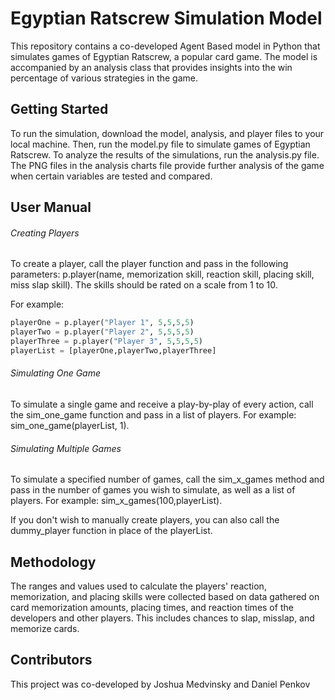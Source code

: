 # Egyptian Ratscrew Simulation Model
This repository contains a co-developed Agent Based model in Python that simulates games of Egyptian Ratscrew, a popular card game. The model is accompanied by an analysis class that provides insights into the win percentage of various strategies in the game.

## Getting Started
To run the simulation, download the model, analysis, and player files to your local machine. Then, run the model.py file to simulate games of Egyptian Ratscrew. To analyze the results of the simulations, run the analysis.py file. The PNG files in the analysis charts file provide further analysis of the game when certain variables are tested and compared.

## User Manual
###### Creating Players
To create a player, call the player function and pass in the following parameters: p.player(name, memorization skill, reaction skill, placing skill, miss slap skill). The skills should be rated on a scale from 1 to 10.

For example:
```python
playerOne = p.player("Player 1", 5,5,5,5)
playerTwo = p.player("Player 2", 5,5,5,5)
playerThree = p.player("Player 3", 5,5,5,5)
playerList = [playerOne,playerTwo,playerThree]
```

###### Simulating One Game
To simulate a single game and receive a play-by-play of every action, call the sim_one_game function and pass in a list of players. For example: sim_one_game(playerList, 1).

###### Simulating Multiple Games
To simulate a specified number of games, call the sim_x_games method and pass in the number of games you wish to simulate, as well as a list of players. For example: sim_x_games(100,playerList).


If you don't wish to manually create players, you can also call the dummy_player function in place of the playerList.

## Methodology
The ranges and values used to calculate the players' reaction, memorization, and placing skills were collected based on data gathered on card memorization amounts, placing times, and reaction times of the developers and other players. This includes chances to slap, misslap, and memorize cards.

## Contributors
This project was co-developed by Joshua Medvinsky and Daniel Penkov
